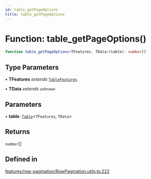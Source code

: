 ```yaml
---
id: table_getPageOptions
title: table_getPageOptions
---
```


# Function: table\_getPageOptions()

```ts
function table_getPageOptions<TFeatures, TData>(table): number[]
```

## Type Parameters

• **TFeatures** *extends* [`TableFeatures`](../interfaces/tablefeatures.md)

• **TData** *extends* `unknown`

## Parameters

• **table**: [`Table`](../type-aliases/table.md)\<`TFeatures`, `TData`\>

## Returns

`number`[]

## Defined in

[features/row-pagination/RowPagination.utils.ts:222](https://github.com/TanStack/table/blob/b1e6b79157b0debc7222660572b06c8b857f4605/packages/table-core/src/features/row-pagination/RowPagination.utils.ts#L222)
